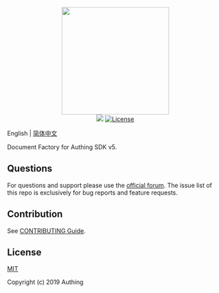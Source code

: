 <div align=center>
  <img width="250" src="https://files.authing.co/authing-console/authing-logo-new-20210924.svg" />
</div>

<div align="center">
  <a href="https://forum.authing.cn/" target="_blank"><img src="https://img.shields.io/badge/chat-forum-blue" /></a>
  <a href="javascript:;"><img src="https://img.shields.io/badge/License-MIT-success" alt="License"></a>
</div>

English | [简体中文](./README-zh_CN.md)

Document Factory for Authing SDK v5.

<!-- <div align="center">
  <img width="650" alt="image" src="https://user-images.githubusercontent.com/1890238/183325636-763a692d-77e1-4c41-a09f-10121ea4b006.png">
</div> -->


## Questions

For questions and support please use the [official forum](https://forum.authing.cn/). The issue list of this repo is exclusively for bug reports and feature requests.

## Contribution

See [CONTRIBUTING Guide](https://github.com/Authing/.github/blob/main/CONTRIBUTING.md).

## License

[MIT](https://opensource.org/licenses/MIT)

Copyright (c) 2019 Authing



